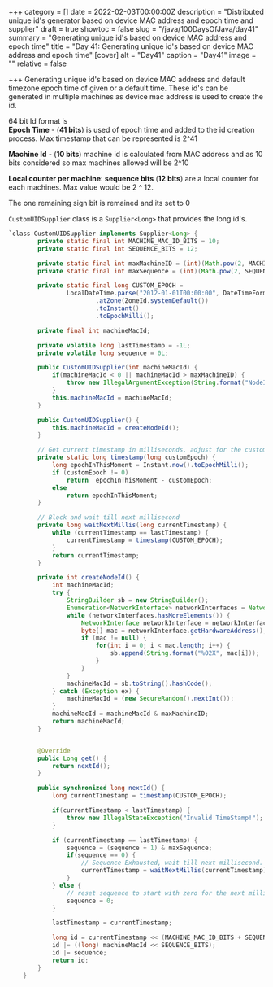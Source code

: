 +++
category = []
date = 2022-02-03T00:00:00Z
description = "Distributed unique id's generator based on device MAC address and epoch time and supplier"
draft = true
showtoc = false
slug = "/java/100DaysOfJava/day41"
summary = "Generating unique id's based on device MAC address and epoch time"
title = "Day 41: Generating unique id's based on device MAC address and epoch time"
[cover]
alt = "Day41"
caption = "Day41"
image = ""
relative = false

+++
Generating unique id's based on device MAC address and default timezone epoch time of given or a default time. These id's can be generated in multiple machines as device mac address is used to create the id.

64 bit Id format is  
**Epoch Time** - (**41 bits**) is used of epoch time and added to the id creation process. Max timestamp that can be represented is 2^41

**Machine Id** - (**10 bits**) machine id is calculated from MAC address and as 10 bits considered so max machines allowed will be 2^10

**Local counter per machine**: **sequence bits** (**12 bits**) are a local counter for each machines. Max value would be 2 ^ 12.

The one remaining sign bit is remained and its set to 0

`CustomUIDSupplier` class is a `Supplier<Long>` that provides the long id's.

```java
`class CustomUIDSupplier implements Supplier<Long> {
        private static final int MACHINE_MAC_ID_BITS = 10;
        private static final int SEQUENCE_BITS = 12;

        private static final int maxMachineID = (int)(Math.pow(2, MACHINE_MAC_ID_BITS) - 1);
        private static final int maxSequence = (int)(Math.pow(2, SEQUENCE_BITS) - 1);

        private static final long CUSTOM_EPOCH =
                LocalDateTime.parse("2012-01-01T00:00:00", DateTimeFormatter.ISO_LOCAL_DATE_TIME)
                        .atZone(ZoneId.systemDefault())
                        .toInstant()
                        .toEpochMilli();

        private final int machineMacId;

        private volatile long lastTimestamp = -1L;
        private volatile long sequence = 0L;

        public CustomUIDSupplier(int machineMacId) {
            if(machineMacId < 0 || machineMacId > maxMachineID) {
                throw new IllegalArgumentException(String.format("NodeId must be between %d and %d", 0, maxMachineID));
            }
            this.machineMacId = machineMacId;
        }

        public CustomUIDSupplier() {
            this.machineMacId = createNodeId();
        }

        // Get current timestamp in milliseconds, adjust for the custom epoch.
        private static long timestamp(long customEpoch) {
            long epochInThisMoment = Instant.now().toEpochMilli();
            if (customEpoch != 0)
                return  epochInThisMoment - customEpoch;
            else
                return epochInThisMoment;
        }

        // Block and wait till next millisecond
        private long waitNextMillis(long currentTimestamp) {
            while (currentTimestamp == lastTimestamp) {
                currentTimestamp = timestamp(CUSTOM_EPOCH);
            }
            return currentTimestamp;
        }

        private int createNodeId() {
            int machineMacId;
            try {
                StringBuilder sb = new StringBuilder();
                Enumeration<NetworkInterface> networkInterfaces = NetworkInterface.getNetworkInterfaces();
                while (networkInterfaces.hasMoreElements()) {
                    NetworkInterface networkInterface = networkInterfaces.nextElement();
                    byte[] mac = networkInterface.getHardwareAddress();
                    if (mac != null) {
                        for(int i = 0; i < mac.length; i++) {
                            sb.append(String.format("%02X", mac[i]));
                        }
                    }
                }
                machineMacId = sb.toString().hashCode();
            } catch (Exception ex) {
                machineMacId = (new SecureRandom().nextInt());
            }
            machineMacId = machineMacId & maxMachineID;
            return machineMacId;
        }


        @Override
        public Long get() {
            return nextId();
        }

        public synchronized long nextId() {
            long currentTimestamp = timestamp(CUSTOM_EPOCH);

            if(currentTimestamp < lastTimestamp) {
                throw new IllegalStateException("Invalid TimeStamp!");
            }

            if (currentTimestamp == lastTimestamp) {
                sequence = (sequence + 1) & maxSequence;
                if(sequence == 0) {
                    // Sequence Exhausted, wait till next millisecond.
                    currentTimestamp = waitNextMillis(currentTimestamp);
                }
            } else {
                // reset sequence to start with zero for the next millisecond
                sequence = 0;
            }

            lastTimestamp = currentTimestamp;

            long id = currentTimestamp << (MACHINE_MAC_ID_BITS + SEQUENCE_BITS);
            id |= ((long) machineMacId << SEQUENCE_BITS);
            id |= sequence;
            return id;
        }
    }
```